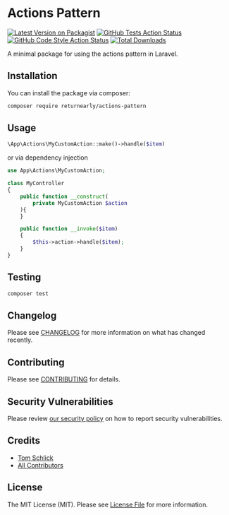 #  Actions Pattern

[![Latest Version on Packagist](https://img.shields.io/packagist/v/returnearly/actions-pattern.svg?style=flat-square)](https://packagist.org/packages/returnearly/actions-pattern)
[![GitHub Tests Action Status](https://img.shields.io/github/actions/workflow/status/returnearly/actions-pattern/run-tests.yml?branch=main&label=tests&style=flat-square)](https://github.com/returnearly/actions-pattern/actions?query=workflow%3Arun-tests+branch%3Amain)
[![GitHub Code Style Action Status](https://img.shields.io/github/actions/workflow/status/returnearly/actions-pattern/fix-php-code-style-issues.yml?branch=main&label=code%20style&style=flat-square)](https://github.com/returnearly/actions-pattern/actions?query=workflow%3A"Fix+PHP+code+style+issues"+branch%3Amain)
[![Total Downloads](https://img.shields.io/packagist/dt/returnearly/actions-pattern.svg?style=flat-square)](https://packagist.org/packages/returnearly/actions-pattern)

A minimal package for using the actions pattern in Laravel.

## Installation

You can install the package via composer:

```bash
composer require returnearly/actions-pattern
```

## Usage

```php
\App\Actions\MyCustomAction::make()->handle($item)
```

or via dependency injection

```php
use App\Actions\MyCustomAction;

class MyController
{
    public function __construct(
        private MyCustomAction $action
    ){
    }

    public function __invoke($item)
    {
        $this->action->handle($item);
    }
}

```

## Testing

```bash
composer test
```

## Changelog

Please see [CHANGELOG](CHANGELOG.md) for more information on what has changed recently.

## Contributing

Please see [CONTRIBUTING](CONTRIBUTING.md) for details.

## Security Vulnerabilities

Please review [our security policy](../../security/policy) on how to report security vulnerabilities.

## Credits

- [Tom Schlick](https://github.com/tomschlick)
- [All Contributors](../../contributors)

## License

The MIT License (MIT). Please see [License File](LICENSE.md) for more information.
